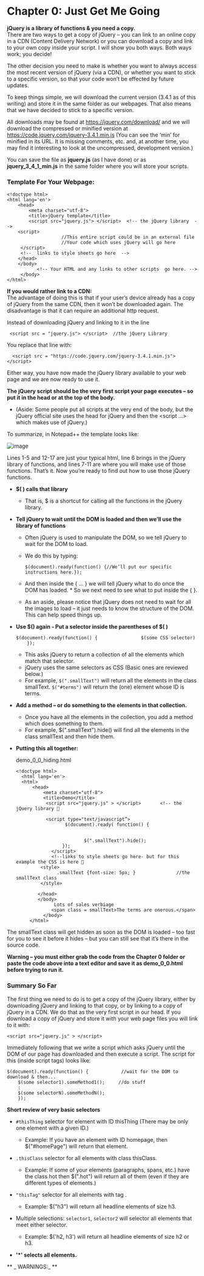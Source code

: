 # Chapter 0: Just Get Me Going

**jQuery is a library of functions & you need a copy.** </br>
There are two ways to get a copy of jQuery – you can link to an online copy in a CDN (Content Delivery Network) or you can download a copy and link to your own copy inside your script. 
I will show you both ways. Both ways work; you decide!  

The other decision you need to make is whether you want to always access the most recent version of jQuery (via a CDN), or whether you want to stick to a specific version, so that your code won’t be effected by future updates. 

To keep things simple, we will download the current version (3.4.1 as of this writing) and store it in the same folder as our webpages. That also means that we have decided to stick to a specific version. 

All downloads may be found at https://jquery.com/download/ and we will download the compressed or minified version at https://code.jquery.com/jquery-3.4.1.min.js (You can see the ‘min’ for minified in its URL. It is missing comments, etc. and, at another time, you may find it interesting to look at the uncompressed, development version.) 

You can save the file as **jquery.js** (as I have done) or as **jquery_3_4_1_min.js** in the same folder where you will store your scripts. 


### Template For Your Webpage:

    <!doctype html>
    <html lang='en'>
    	<head>
      	    <meta charset="utf-8">
    	    <title>jQuery template</title>
         	<script src="jquery.js"> </script>  <!-- the jQuery library  -->
    	<script>
    			        //This entire script could be in an external file
    			        //Your code which uses jQuery will go here	
    	 </script>
         <!--  links to style sheets go here  -->
        </head> 
        </body>
               <!-- Your HTML and any links to other scripts  go here. -->
         </body>
    </html> 

**If you would rather link to a CDN:**  
The advantage of doing this is that if your user’s device already has a copy of jQuery from the same CDN, then it won’t be downloaded again. The disadvantage is that it can require an additional http request.

Instead of downloading jQuery and linking to it in the line     

     <script src = "jquery.js"> </script>  //the jQuery Library

You replace that line with: 
           
      <script src = "https://code.jquery.com/jquery-3.4.1.min.js"> </script>

Either way, you have now made the jQuery library available to your web page and we are now ready to use it.


**The jQuery script should be the very first script your page executes – so put it in the head or at the top of the body.**
- (Aside: Some people put all scripts at the very end of the body, but the jQuery official site uses the head for jQuery and then the <script ...> which makes use of jQuery.)

To summarize, in Notepad++ the template looks like:

![image](https://github.com/menzin/About_jQuery/assets/144168274/267af744-3abb-4e8f-8eaa-ddcb3f6f4b7a)

Lines 1-5 and 12-17 are just your typical html, line 6 brings in the jQuery library of functions, and lines 7-11 are where you will make use of those functions. That’s it. Now you’re ready to find out how to use those jQuery functions. 

* **$( ) calls that library**
   * That is, $ is a shortcut for calling  all the functions in the jQuery library.
  
* **Tell jQuery to wait until the DOM is loaded and then we’ll use the library of functions**
    * Often jQuery is used to manipulate the DOM, so we tell jQuery to wait for the DOM to load.
    * We do this by typing:

          $(document).ready(function() {//We’ll put our specific instructions here.});

    * And then inside the { ... } we will tell jQuery what to do once the DOM has loaded.
    * So we next need to see what to put inside the { }.
    * As an aside,  please notice that jQuery does not need to wait for all the images to load – it just needs to know the structure of the DOM. This can help speed things up.
      
* **Use $() again - Put a selector inside the parentheses of $( )**

      $(document).ready(function() {                $(some CSS selector)        });

    * This asks jQuery to return a collection of all the elements which match that selector.
    * jQuery uses the same selectors as CSS (Basic ones are reviewed below.)
    * For example, `$(".smallText")` will return all the elements in the class smallText. `$("#terms")` will return the (one) element whose ID is terms. 

* **Add a method – or do something to the elements in that collection.**
    * Once you have all the elements in the collection, you add a method which does something to them.
    * For example, $(".smallText").hide() will find all the elements in the class smallText and then hide them.
      
* **Putting this all together:**

   demo_0_0_hiding.html
  
      <!doctype html>
        <html lang='en'>
        <html>
            <head>
                <meta charset="utf-8">
                <title>Demo</title>
                 <script src="jquery.js" > </script>       <!-- the jQuery library 
        
                 <script type="text/javascript”>
                        $(document).ready( function() {
        
        
                               $(".smallText").hide();
                       });
                   </script>
                   <!--links to style sheets go here- but for this example the CSS is here  
               <style>
                     .smallText {font-size: 5px; }               //the smallText class
               </style>
         
              </head>
              </body>
                    Lots of sales verbiage
                   <span class = smallText>The terms are onerous.</span>
                </body>
           </html>
     
The smallText class will get hidden as soon as the DOM is loaded – too fast for you to see it before it hides – but you can still see that it’s there in the source code.

**Warning – you must either grab the code from the Chapter 0 folder  or paste the code above into a text editor and save it as demo_0_0.html before trying to run it.** 


### Summary So Far 

The first thing we need to do is to get a copy of the jQuery library, either by downloading jQuery and linking to that copy, or by linking to a copy of jQuery in a CDN.  We do that as the very first script in our head.  If you download a copy of jQuery and store it with your web page files you will link to it with: 

    <script src="jquery.js" > </script>  

Immediately following that we write a script which asks jQuery until the DOM of our page has downloaded and then execute a script.  The script for this (inside script tags) looks like: 

    $(document).ready(function() {            //wait for the DOM to download & then... 
        $(some selector1).someMethod1();     //do stuff
        :                       
        $(some selectorN).someMethodN();
        });

**Short review of very basic selectors**

* `#thisThing` selector for element with ID thisThing (There may be only one element with a given ID.)
    * Example: If you have an element with ID homepage, then $("#homePage") will return that element.
      
* `.thisClass` selector for all elements with class thisClass.
    * Example: If some of your elements (paragraphs, spans, etc.) have the class hot then $(".hot") will return all of them (even if they are different types of elements.)
      
* `"thisTag"` selector for all elements with tag <thisTag>.
    * Example: $("h3") will return all headline elements of size h3.
      
* Multiple selections: `selector1`, `selector2` will selector all elements that meet either selector.
    * Example: $('h2, h3') will return all headline elements of size h2 or h3.
      
* __'*' selects all elements.__

** _ WARNINGS:_ **
